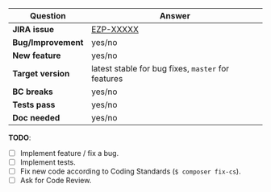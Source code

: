 | Question           | Answer
| ------------------ | ------------------
| **JIRA issue**     | [EZP-XXXXX](https://jira.ibexa.co/browse/EZP-XXXXX)
| **Bug/Improvement**| yes/no
| **New feature**    | yes/no
| **Target version** | latest stable for bug fixes, `master` for features
| **BC breaks**      | yes/no
| **Tests pass**     | yes/no
| **Doc needed**     | yes/no

<!-- Replace this comment with Pull Request description -->


**TODO**:
- [ ] Implement feature / fix a bug.
- [ ] Implement tests.
- [ ] Fix new code according to Coding Standards (`$ composer fix-cs`).
- [ ] Ask for Code Review.
